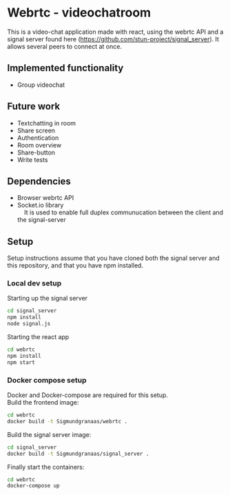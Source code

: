 # Webrtc - videochatroom

This is a video-chat application made with react, using the webrtc API and a signal server found here (https://github.com/stun-project/signal_server). It allows several peers to connect at once.

## Implemented functionality
- Group videochat

## Future work
- Textchatting in room
- Share screen
- Authentication
- Room overview
- Share-button
- Write tests

## Dependencies
- Browser webrtc API
- Socket.io library  
&nbsp;&nbsp;&nbsp; It is used to enable full duplex communucation between the client and the signal-server

## Setup
Setup instructions assume that you have cloned both the signal server and this repository, and that you have npm installed. 

### Local dev setup
Starting up the signal server
```bash
cd signal_server
npm install
node signal.js
```
Starting the react app
```bash
cd webrtc
npm install
npm start
```

### Docker compose setup
Docker and Docker-compose are required for this setup.  
Build the frontend image:
```bash
cd webrtc
docker build -t Sigmundgranaas/webrtc .
```
Build the signal server image:  
```bash
cd signal_server
docker build -t Sigmundgranaas/signal_server .
```
Finally start the containers:  
```bash
cd webrtc
docker-compose up
```
